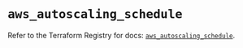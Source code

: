 # `aws_autoscaling_schedule`

Refer to the Terraform Registry for docs: [`aws_autoscaling_schedule`](https://registry.terraform.io/providers/hashicorp/aws/6.8.0/docs/resources/autoscaling_schedule).
